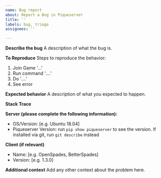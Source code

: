 ```yaml
---
name: Bug report
about: Report a Bug in Piqueserver
title: ''
labels: bug, triage
assignees: ''

---
```


**Describe the bug**
A description of what the bug is.

**To Reproduce**
Steps to reproduce the behavior:
1. Join Game '...'
2. Run command  '....'
3. Do '....'
4. See error

**Expected behavior**
A description of what you expected to happen.

**Stack Trace**
<!-- If an error is displayed on the console, please upload it to gist.github.com, pastebin or a similar service and post the link here -->

**Server (please complete the following information):**
 - OS/Version: [e.g. Ubuntu 18.04]
 - Piqueserver Version: run `pip show piqueserver` to see the version. If installed via git, run `git describe` instead

**Client (if relevant)**
 - Name: [e.g. OpenSpades, BetterSpades]
 - Version: [e.g. 1.3.0]

**Additional context**
Add any other context about the problem here.
